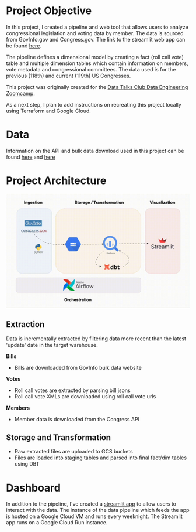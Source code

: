 # Project Objective
In this project, I created a pipeline and web tool that allows users to analyze congressional legislation and voting data by member. The data is sourced from GovInfo.gov and Congress.gov. The link to the streamlit web app can be found [here](https://congress-pipeline-4347055658.us-central1.run.app/).

The pipeline defines a dimensional model by creating a fact (roll call vote) table and multiple dimension tables which contain information on members, vote metadata and congressional committees. The data used is for the previous (118th) and current (119th) US Congresses.

This project was originally created for the [Data Talks Club Data Engineering Zoomcamp](https://github.com/DataTalksClub/data-engineering-zoomcamp/tree/main).

As a next step, I plan to add instructions on recreating this project locally using Terraform and Google Cloud.

# Data
Information on the API and bulk data download used in this project can be found [here](https://www.congress.gov/help/using-data-offsite) and [here](https://www.govinfo.gov/bulkdata)

# Project Architecture
![Architecture Diagram](assets/architecture_diagram.gif)

## Extraction
Data is incrementally extracted by filtering data more recent than the latest 'update' date in the target warehouse.

**Bills**
* Bills are downloaded from GovInfo bulk data website

**Votes**
* Roll call votes are extracted by parsing bill jsons
* Roll call vote XMLs are downloaded using roll call vote urls

**Members**
* Member data is downloaded from the Congress API

## Storage and Transformation
* Raw extracted files are uploaded to GCS buckets 
* Files are loaded into staging tables and parsed into final fact/dim tables using DBT

# Dashboard
In addition to the pipeline, I've created a [streamlit app](https://congress-pipeline-4347055658.us-central1.run.app/) to allow users to interact with the data. The instance of the data pipeline which feeds the app is hosted on a Google Cloud VM and runs every weeknight. The Streamlit app runs on a Google Cloud Run instance.

